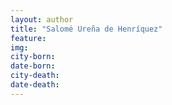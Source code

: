 ```yaml
---
layout: author
title: "Salomé Ureña de Henríquez"
feature: 
img:
city-born: 
date-born: 
city-death: 
date-death:
---
```

